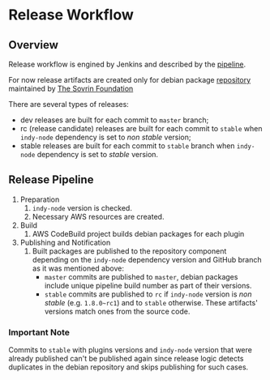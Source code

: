# Release Workflow

## Overview

Release workflow is engined by Jenkins and described by the [pipeline](../devops/aws-codebuild/Jenkinsfile.cd).

For now release artifacts are created only for debian package [repository](https://repo.sovrin.org/deb/)
maintained by [The Sovrin Foundation](https://sovrin.org)

There are several types of releases:
- dev releases are built for each commit to `master` branch;
- rc (release candidate) releases are built for each commit to `stable` when `indy-node` dependency is set to *non stable* version;
- stable releases are built for each commit to `stable` branch when `indy-node` dependency is set to *stable* version.

## Release Pipeline

1. Preparation
    1. `indy-node` version is checked.
    2. Necessary AWS resources are created.
2. Build
    1. AWS CodeBuild project builds debian packages for each plugin
3. Publishing and Notification
    1. Built packages are published to the repository component depending on the `indy-node` dependency version and GitHub branch as it was mentioned above:
        - `master` commits are published to `master`, debian packages include unique pipeline build number as part of their versions.
        - `stable` commits are published to `rc` if `indy-node` version is *non stable* (e.g. `1.8.0~rc1`) and to `stable` otherwise. These artifacts' versions match ones from the source code.

### Important Note

Commits to `stable` with plugins versions and `indy-node` version that were already published can't be published again since release logic detects duplicates in the debian repository and skips publishing for such cases.
